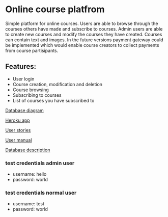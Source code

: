 # Online course platfrom

Simple platform for online courses. Users are able to browse through the courses others have made and subscribe to courses. Admin users are able to create new courses and modify the courses they have created. Courses can contain text and images. In the future versions payment gateway could be implemented which would enable course creators to collect payments from course partisipants.

## Features:

* User login
* Course creation, modification and deletion
* Course browsing
* Subscribing to courses
* List of courses you have subscribed to

[Database diagram](https://github.com/Aleksipa/online_course_platfrom/blob/master/documentation/Screenshot%202020-03-17%20at%2018.58.02.png)

[Heroku app](https://online-course-platform.herokuapp.com/)

[User stories](https://github.com/Aleksipa/online_course_platfrom/blob/master/documentation/user_stories.md)

[User manual](https://github.com/Aleksipa/online_course_platfrom/blob/master/documentation/manual.md)

[Database description](https://github.com/Aleksipa/online_course_platfrom/blob/master/documentation/database.md)

### test credentials admin user
* username: hello
* password: world

### test credentials normal user
* username: test
* password: world